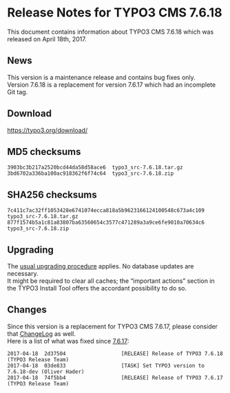 Release Notes for TYPO3 CMS 7.6.18
==================================

This document contains information about TYPO3 CMS 7.6.18 which was
released on April 18th, 2017.

News
----

This version is a maintenance release and contains bug fixes only.\
Version 7.6.18 is a replacement for version 7.6.17 which had an
incomplete Git tag.

Download
--------

<https://typo3.org/download/>

MD5 checksums
-------------

    3903bc3b217a2520bcd44da58d58ace6  typo3_src-7.6.18.tar.gz
    3bd6702a336ba100ac918362f6f74c64  typo3_src-7.6.18.zip

SHA256 checksums
----------------

    7c411c7ac32ff1053428e6741074ecca818a5b9623166124100548c673a4c109  typo3_src-7.6.18.tar.gz
    877f1574b5a1c81a83807ba63560654c3577c471289a3a9ce6fe9010a70634c6  typo3_src-7.6.18.zip

Upgrading
---------

The [usual upgrading
procedure](https://docs.typo3.org/typo3cms/InstallationGuide/) applies.
No database updates are necessary.\
It might be required to clear all caches; the “important actions”
section in the TYPO3 Install Tool offers the accordant possibility to do
so.

Changes
-------

Since this version is a replacement for TYPO3 CMS 7.6.17, please
consider that [ChangeLog](TYPO3_CMS_7.6.17 "wikilink") as well.\
Here is a list of what was fixed since
[7.6.17](TYPO3_CMS_7.6.17 "wikilink"):

    2017-04-18  2d37504                  [RELEASE] Release of TYPO3 7.6.18 (TYPO3 Release Team)
    2017-04-18  03de833                  [TASK] Set TYPO3 version to 7.6.18-dev (Oliver Hader)
    2017-04-18  74f5bb4                  [RELEASE] Release of TYPO3 7.6.17 (TYPO3 Release Team)


